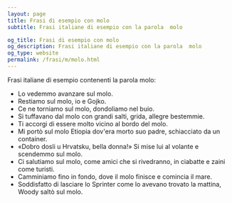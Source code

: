 ```yaml
---
layout: page
title: Frasi di esempio con molo 
subtitle: Frasi italiane di esempio con la parola  molo

og_title: Frasi di esempio con molo 
og_description: Frasi italiane di esempio con la parola  molo
og_type: website
permalink: /frasi/m/molo.html
---
```


Frasi italiane di esempio contenenti la parola molo:


- Lo vedemmo avanzare sul molo.
- Restiamo sul molo, io e Gojko.
- Ce ne torniamo sul molo, dondoliamo nel buio.
- Si tuffavano dal molo con grandi salti, grida, allegre bestemmie.
- Ti accorgi di essere molto vicino al bordo del molo.
- Mi portò sul molo Etiopia dov'era morto suo padre, schiacciato da un container.
- «Dobro dosli u Hrvatsku, bella donna!» Si mise lui al volante e scendemmo sul molo.
- Ci salutiamo sul molo, come amici che si rivedranno, in ciabatte e zaini come turisti.
- Camminiamo fino in fondo, dove il molo finisce e comincia il mare.
- Soddisfatto di lasciare lo Sprinter come lo avevano trovato la mattina, Woody saltò sul molo.
